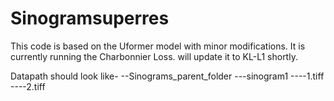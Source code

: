 # Sinogramsuperres


This code is based on the Uformer model with minor modifications. It is currently running the Charbonnier Loss. will update it to KL-L1 shortly. 

Datapath should look like-
--Sinograms_parent_folder
---sinogram1
----1.tiff
----2.tiff
